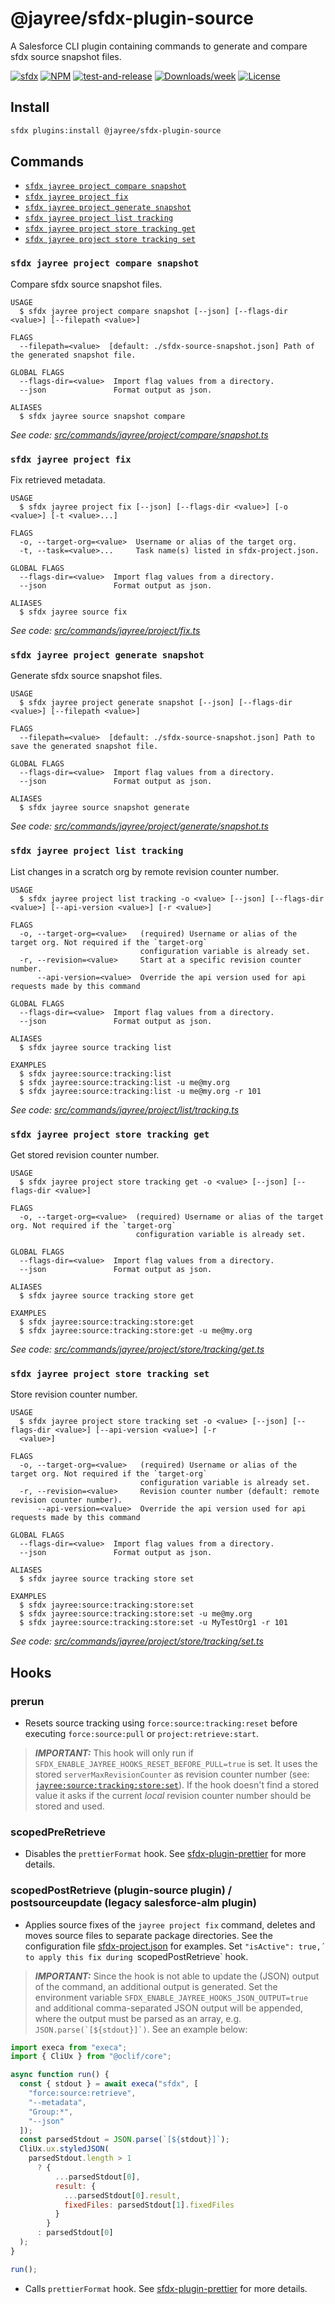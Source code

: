# @jayree/sfdx-plugin-source

A Salesforce CLI plugin containing commands to generate and compare sfdx source snapshot files.

[![sfdx](https://img.shields.io/badge/cli-sfdx-brightgreen.svg)](https://developer.salesforce.com/tools/sfdxcli)
[![NPM](https://img.shields.io/npm/v/@jayree/sfdx-plugin-source.svg?label=@jayree/sfdx-plugin-source)](https://npmjs.org/package/@jayree/sfdx-plugin-source)
[![test-and-release](https://github.com/jayree/sfdx-plugin-source/actions/workflows/release.yml/badge.svg)](https://github.com/jayree/sfdx-plugin-source/actions/workflows/release.yml)
[![Downloads/week](https://img.shields.io/npm/dw/@jayree/sfdx-plugin-source.svg)](https://npmjs.org/package/@jayree/sfdx-plugin-source)
[![License](https://img.shields.io/npm/l/@jayree/sfdx-plugin-source.svg)](https://github.com/jayree-plugins/sfdx-plugin-source/blob/main/package.json)

## Install

```bash
sfdx plugins:install @jayree/sfdx-plugin-source
```

## Commands

<!-- commands -->
* [`sfdx jayree project compare snapshot`](#sfdx-jayree-project-compare-snapshot)
* [`sfdx jayree project fix`](#sfdx-jayree-project-fix)
* [`sfdx jayree project generate snapshot`](#sfdx-jayree-project-generate-snapshot)
* [`sfdx jayree project list tracking`](#sfdx-jayree-project-list-tracking)
* [`sfdx jayree project store tracking get`](#sfdx-jayree-project-store-tracking-get)
* [`sfdx jayree project store tracking set`](#sfdx-jayree-project-store-tracking-set)

### `sfdx jayree project compare snapshot`

Compare sfdx source snapshot files.

```
USAGE
  $ sfdx jayree project compare snapshot [--json] [--flags-dir <value>] [--filepath <value>]

FLAGS
  --filepath=<value>  [default: ./sfdx-source-snapshot.json] Path of the generated snapshot file.

GLOBAL FLAGS
  --flags-dir=<value>  Import flag values from a directory.
  --json               Format output as json.

ALIASES
  $ sfdx jayree source snapshot compare
```

_See code: [src/commands/jayree/project/compare/snapshot.ts](https://github.com/jayree/sfdx-plugin-source/blob/v1.3.63/src/commands/jayree/project/compare/snapshot.ts)_

### `sfdx jayree project fix`

Fix retrieved metadata.

```
USAGE
  $ sfdx jayree project fix [--json] [--flags-dir <value>] [-o <value>] [-t <value>...]

FLAGS
  -o, --target-org=<value>  Username or alias of the target org.
  -t, --task=<value>...     Task name(s) listed in sfdx-project.json.

GLOBAL FLAGS
  --flags-dir=<value>  Import flag values from a directory.
  --json               Format output as json.

ALIASES
  $ sfdx jayree source fix
```

_See code: [src/commands/jayree/project/fix.ts](https://github.com/jayree/sfdx-plugin-source/blob/v1.3.63/src/commands/jayree/project/fix.ts)_

### `sfdx jayree project generate snapshot`

Generate sfdx source snapshot files.

```
USAGE
  $ sfdx jayree project generate snapshot [--json] [--flags-dir <value>] [--filepath <value>]

FLAGS
  --filepath=<value>  [default: ./sfdx-source-snapshot.json] Path to save the generated snapshot file.

GLOBAL FLAGS
  --flags-dir=<value>  Import flag values from a directory.
  --json               Format output as json.

ALIASES
  $ sfdx jayree source snapshot generate
```

_See code: [src/commands/jayree/project/generate/snapshot.ts](https://github.com/jayree/sfdx-plugin-source/blob/v1.3.63/src/commands/jayree/project/generate/snapshot.ts)_

### `sfdx jayree project list tracking`

List changes in a scratch org by remote revision counter number.

```
USAGE
  $ sfdx jayree project list tracking -o <value> [--json] [--flags-dir <value>] [--api-version <value>] [-r <value>]

FLAGS
  -o, --target-org=<value>   (required) Username or alias of the target org. Not required if the `target-org`
                             configuration variable is already set.
  -r, --revision=<value>     Start at a specific revision counter number.
      --api-version=<value>  Override the api version used for api requests made by this command

GLOBAL FLAGS
  --flags-dir=<value>  Import flag values from a directory.
  --json               Format output as json.

ALIASES
  $ sfdx jayree source tracking list

EXAMPLES
  $ sfdx jayree:source:tracking:list
  $ sfdx jayree:source:tracking:list -u me@my.org
  $ sfdx jayree:source:tracking:list -u me@my.org -r 101
```

_See code: [src/commands/jayree/project/list/tracking.ts](https://github.com/jayree/sfdx-plugin-source/blob/v1.3.63/src/commands/jayree/project/list/tracking.ts)_

### `sfdx jayree project store tracking get`

Get stored revision counter number.

```
USAGE
  $ sfdx jayree project store tracking get -o <value> [--json] [--flags-dir <value>]

FLAGS
  -o, --target-org=<value>  (required) Username or alias of the target org. Not required if the `target-org`
                            configuration variable is already set.

GLOBAL FLAGS
  --flags-dir=<value>  Import flag values from a directory.
  --json               Format output as json.

ALIASES
  $ sfdx jayree source tracking store get

EXAMPLES
  $ sfdx jayree:source:tracking:store:get
  $ sfdx jayree:source:tracking:store:get -u me@my.org
```

_See code: [src/commands/jayree/project/store/tracking/get.ts](https://github.com/jayree/sfdx-plugin-source/blob/v1.3.63/src/commands/jayree/project/store/tracking/get.ts)_

### `sfdx jayree project store tracking set`

Store revision counter number.

```
USAGE
  $ sfdx jayree project store tracking set -o <value> [--json] [--flags-dir <value>] [--api-version <value>] [-r
  <value>]

FLAGS
  -o, --target-org=<value>   (required) Username or alias of the target org. Not required if the `target-org`
                             configuration variable is already set.
  -r, --revision=<value>     Revision counter number (default: remote revision counter number).
      --api-version=<value>  Override the api version used for api requests made by this command

GLOBAL FLAGS
  --flags-dir=<value>  Import flag values from a directory.
  --json               Format output as json.

ALIASES
  $ sfdx jayree source tracking store set

EXAMPLES
  $ sfdx jayree:source:tracking:store:set
  $ sfdx jayree:source:tracking:store:set -u me@my.org
  $ sfdx jayree:source:tracking:store:set -u MyTestOrg1 -r 101
```

_See code: [src/commands/jayree/project/store/tracking/set.ts](https://github.com/jayree/sfdx-plugin-source/blob/v1.3.63/src/commands/jayree/project/store/tracking/set.ts)_
<!-- commandsstop -->

## Hooks
### prerun

- Resets source tracking using `force:source:tracking:reset` before executing `force:source:pull` or `project:retrieve:start`.

> **_IMPORTANT:_** This hook will only run if  `SFDX_ENABLE_JAYREE_HOOKS_RESET_BEFORE_PULL=true` is set. It uses the stored `serverMaxRevisionCounter` as revision counter number (see: [`jayree:source:tracking:store:set`](#sfdx-jayreesourcetrackingstoreset)). If the hook doesn't find a stored value it asks if the current *local* revision counter number should be stored and used.

### scopedPreRetrieve

- Disables the `prettierFormat` hook. See [sfdx-plugin-prettier](https://github.com/jayree/sfdx-plugin-prettier) for more details.

### scopedPostRetrieve (plugin-source plugin) / postsourceupdate (legacy salesforce-alm plugin)

- Applies source fixes of the `jayree project fix` command, deletes and moves source files to separate package directories. See the configuration file [sfdx-project.json](sfdx-project.json) for examples. Set `"isActive": true,´ to apply this fix during `scopedPostRetrieve` hook.

> **_IMPORTANT:_** Since the hook is not able to update the (JSON) output of the command, an additional output is generated. Set the environment variable `SFDX_ENABLE_JAYREE_HOOKS_JSON_OUTPUT=true` and additional comma-separated JSON output will be appended, where the output must be parsed as an array, e.g. ``JSON.parse(`[${stdout}]`)``. See an example below:

```javascript
import execa from "execa";
import { CliUx } from "@oclif/core";

async function run() {
  const { stdout } = await execa("sfdx", [
    "force:source:retrieve",
    "--metadata",
    "Group:*",
    "--json"
  ]);
  const parsedStdout = JSON.parse(`[${stdout}]`);
  CliUx.ux.styledJSON(
    parsedStdout.length > 1
      ? {
          ...parsedStdout[0],
          result: {
            ...parsedStdout[0].result,
            fixedFiles: parsedStdout[1].fixedFiles
          }
        }
      : parsedStdout[0]
  );
}

run();
```

- Calls `prettierFormat` hook. See [sfdx-plugin-prettier](https://github.com/jayree/sfdx-plugin-prettier) for more details.

